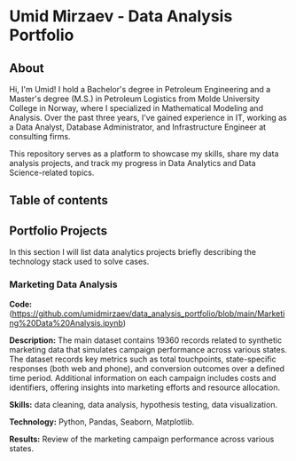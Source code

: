 # Umid Mirzaev - Data Analysis Portfolio

## About
Hi, I'm Umid!
I hold a Bachelor's degree in Petroleum Engineering and a Master's degree (M.S.) in Petroleum Logistics from Molde University College in Norway, where I specialized in Mathematical Modeling and Analysis. Over the past three years, I've gained experience in IT, working as a Data Analyst, Database Administrator, and Infrastructure Engineer at consulting firms.

This repository serves as a platform to showcase my skills, share my data analysis projects, and track my progress in Data Analytics and Data Science-related topics.

## Table of contents


## Portfolio Projects
In this section I will list data analytics projects briefly describing the technology stack used to solve cases.

### Marketing Data Analysis
**Code:** (https://github.com/umidmirzaev/data_analysis_portfolio/blob/main/Marketing%20Data%20Analysis.ipynb)

**Description:** The main dataset contains 19360 records related to synthetic marketing data that simulates campaign performance across various states. The dataset records key metrics such as total touchpoints, state-specific responses (both web and phone), and conversion outcomes over a defined time period. Additional information on each campaign includes costs and identifiers, offering insights into marketing efforts and resource allocation.

**Skills:** data cleaning, data analysis, hypothesis testing, data visualization.

**Technology:** Python, Pandas, Seaborn, Matplotlib.

**Results:** Review of the marketing campaign performance across various states.
